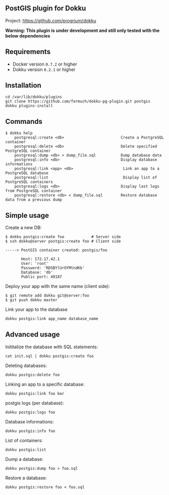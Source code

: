 PostGIS plugin for Dokku
------------------------

Project: https://github.com/progrium/dokku

**Warning: This plugin is under development and still only tested with the below dependencies**

Requirements
------------
* Docker version `0.7.2` or higher
* Dokku version `0.2.1` or higher

Installation
------------
```
cd /var/lib/dokku/plugins
git clone https://github.com/fermuch/dokku-pg-plugin.git postgis
dokku plugins-install
```


Commands
--------
```
$ dokku help
    postgresql:create <db>                         Create a PostgreSQL container
    postgresql:delete <db>                         Delete specified PostgreSQL container
    postgresql:dump <db> > dump_file.sql           Dump database data
    postgresql:info <db>                           Display database informations
    postgresql:link <app> <db>                      Link an app to a PostgreSQL database
    postgresql:list                                 Display list of PostgreSQL containers
    postgresql:logs <db>                           Display last logs from PostgreSQL container
    postgresql:restore <db> < dump_file.sql        Restore database data from a previous dump
```

Simple usage
------------

Create a new DB:
```
$ dokku postgis:create foo            # Server side
$ ssh dokku@server postgis:create foo # Client side

-----> PostGIS container created: postgis/foo

       Host: 172.17.42.1
       User: 'root'
       Password: 'RDSBYlUrOYMtndKb'
       Database: 'db'
       Public port: 49187
```

Deploy your app with the same name (client side):
```
$ git remote add dokku git@server:foo
$ git push dokku master

```

Link your app to the database
```bash
dokku postgis:link app_name database_name
```


Advanced usage
--------------

Inititalize the database with SQL statements:
```
cat init.sql | dokku postgis:create foo
```

Deleting databases:
```
dokku postgis:delete foo
```

Linking an app to a specific database:
```
dokku postgis:link foo bar
```

postgis logs (per database):
```
dokku postgis:logs foo
```

Database informations:
```
dokku postgis:info foo
```

List of containers:
```
dokku postgis:list
```

Dump a database:
```
dokku postgis:dump foo > foo.sql
```

Restore a database:
```
dokku postgis:restore foo < foo.sql
```
